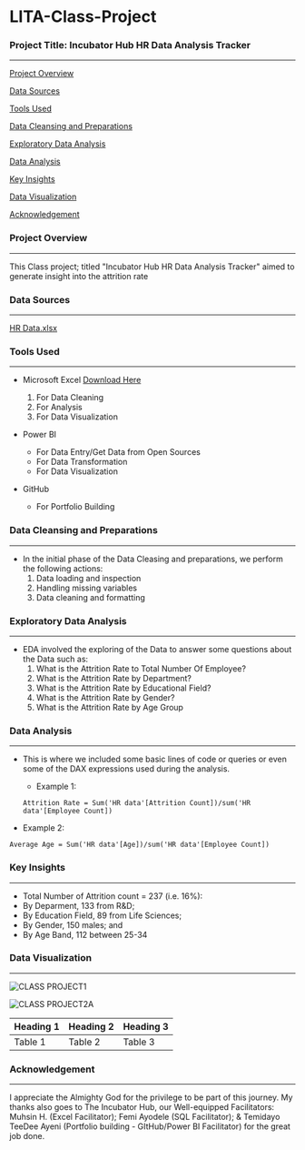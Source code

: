 # LITA-Class-Project

### Project Title: Incubator Hub HR Data Analysis Tracker
------------------

[Project Overview](#project-overview)

[Data Sources](#data-sources)

[Tools Used](#tools-used)

[Data Cleansing and Preparations](#data-cleansing-and-preparations)

[Exploratory Data Analysis](#exploratory-data-analysis)

[Data Analysis](#data-analysis)

[Key Insights](#key-insights)


[Data Visualization](#data-visualization)

[Acknowledgement](#acknowledgement)

### Project Overview
-------------------
This Class project; titled "Incubator Hub HR Data Analysis Tracker" aimed to generate insight into the attrition rate

### Data Sources
----------------
[HR Data.xlsx](https://github.com/user-attachments/files/17624020/HR.Data.xlsx)


### Tools Used
--------------

- Microsoft Excel [Download Here](http://www.microsoft.com)
  1. For Data Cleaning
  2. For Analysis
  3. For Data Visualization

- Power BI
  - For Data Entry/Get Data from Open Sources
  - For Data Transformation
  - For Data Visualization
 
- GitHub
  - For Portfolio Building

### Data Cleansing and Preparations
-----------------------------------
- In the initial phase of the Data Cleasing and preparations, we perform the following actions:
  1. Data loading and inspection
  2. Handling missing variables
  3. Data cleaning and formatting

### Exploratory Data Analysis
-----------------------------
- EDA involved the exploring of the Data to answer some questions about the Data such as:
  1. What is the Attrition Rate to Total Number Of Employee?
  2. What is the Attrition Rate by Department?
  3. What is the Attrition Rate by Educational Field?
  4. What is the Attrition Rate by Gender?
  5. What is the Attrition Rate by Age Group
  

### Data Analysis
-----------------
- This is where we included some basic lines of code or queries or even some of the DAX expressions used during the analysis.
   - Example 1:
   ~~~Power BI
   Attrition Rate = Sum('HR data'[Attrition Count])/sum('HR data'[Employee Count])
   ~~~

 - Example 2:
 ~~~Power BI
 Average Age = Sum('HR data'[Age])/sum('HR data'[Employee Count])
 ~~~

### Key Insights
----------------
- Total Number of Attrition count = 237 (i.e. 16%):
- By Deparment, 133 from R&D;
- By Education Field, 89 from Life Sciences;
- By Gender, 150 males; and
- By Age Band, 112 between 25-34
  
### Data Visualization
----------------------

![CLASS PROJECT1](https://github.com/user-attachments/assets/873250a2-a38b-440a-8640-a74daa98b7fb)

![CLASS PROJECT2A](https://github.com/user-attachments/assets/53b71cf7-46f6-4b9c-9d12-9563773877f1)


|Heading 1|Heading 2|Heading 3|
|---------|---------|---------|
|Table 1|Table 2|Table 3|



### Acknowledgement
------------------

I appreciate the Almighty God for the privilege to be part of this journey. My thanks also goes to The Incubator Hub, our Well-equipped Facilitators: Muhsin H. (Excel Facilitator); Femi Ayodele (SQL Facilitator); & Temidayo TeeDee Ayeni (Portfolio building - GItHub/Power BI Facilitator) for the great job done.
